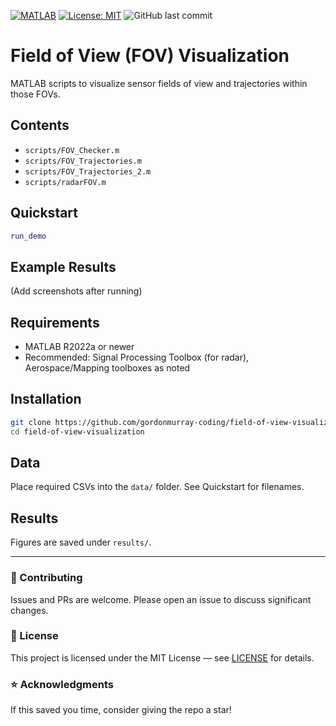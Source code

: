 <p align="left">
  <a href="https://www.mathworks.com/products/matlab.html"><img src="https://img.shields.io/badge/MATLAB-R2022a%2B-blue" alt="MATLAB"></a>
  <a href="./LICENSE"><img src="https://img.shields.io/badge/license-MIT-success" alt="License: MIT"></a>
  <img src="https://img.shields.io/github/last-commit/gordonmurray-coding/field-of-view-visualization" alt="GitHub last commit">
</p>

# Field of View (FOV) Visualization

MATLAB scripts to visualize sensor fields of view and trajectories within those FOVs.

## Contents
- `scripts/FOV_Checker.m`
- `scripts/FOV_Trajectories.m`
- `scripts/FOV_Trajectories_2.m`
- `scripts/radarFOV.m`

## Quickstart
```matlab
run_demo
```

## Example Results
(Add screenshots after running)



## Requirements
- MATLAB R2022a or newer
- Recommended: Signal Processing Toolbox (for radar), Aerospace/Mapping toolboxes as noted


## Installation
```bash
git clone https://github.com/gordonmurray-coding/field-of-view-visualization.git
cd field-of-view-visualization
```


## Data
Place required CSVs into the `data/` folder. See Quickstart for filenames.


## Results
Figures are saved under `results/`.

---

### 🤝 Contributing
Issues and PRs are welcome. Please open an issue to discuss significant changes.

### 📜 License
This project is licensed under the MIT License — see [LICENSE](./LICENSE) for details.

### ⭐ Acknowledgments
If this saved you time, consider giving the repo a star!
